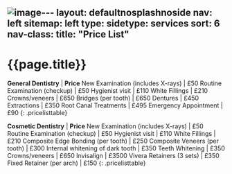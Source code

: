 ![image](https://github.com/DentalOpulence/DentalOpulence.github.io/assets/67962264/3303e4a1-abf2-4e95-8847-6285151115c3)---
layout: defaultnosplashnoside
nav: left
sitemap: left
type: 
sidetype: services
sort: 6
nav-class: 
title:  "Price List"
---
# {{page.title}}

**General Dentistry** | **Price**
New Examination (includes X-rays) | £50
Routine Examination (checkup) | £50
Hygienist visit | £110
White Fillings  | £210
Crowns/veneers | £650
Bridges (per tooth) | £650
Dentures | £450
Extractions | £350
Root Canal Treatments | £495
Emergency Appointment | £90
{: .pricelisttable}

**Cosmetic Dentistry** | **Price**
New Examination (includes X-rays) | £50
Routine Examination (checkup) | £50
Hygienist visit | £110
White Fillings  | £210
Composite Edge Bonding (per tooth) | £250
Composite Veneers (per tooth) | £300
Internal whitening of dark tooth | £350
Teeth Whitening | £350
Crowns/veneers | £650
Invisalign | £3500
Vivera Retainers (3 sets) | £350
Fixed Retainer (per arch) | £150
{: .pricelisttable}

